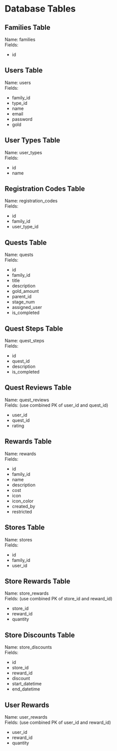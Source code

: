 # Database Tables

## Families Table

Name: families <br />
Fields:

- id

## Users Table

Name: users <br />
Fields:

- family_id
- type_id
- name
- email
- password
- gold

## User Types Table

Name: user_types <br />
Fields:

- id
- name

## Registration Codes Table

Name: registration_codes <br />
Fields:

- id
- family_id
- user_type_id

## Quests Table

Name: quests <br />
Fields:

- id
- family_id
- title
- description
- gold_amount
- parent_id
- stage_num
- assigned_user
- is_completed

## Quest Steps Table

Name: quest_steps <br />
Fields:

- id
- quest_id
- description
- is_completed

## Quest Reviews Table

Name: quest_reviews <br />
Fields: (use combined PK of user_id and quest_id)

- user_id
- quest_id
- rating

## Rewards Table

Name: rewards <br />
Fields:

- id
- family_id
- name
- description
- cost
- icon
- icon_color
- created_by
- restricted

## Stores Table

Name: stores <br />
Fields:

- id
- family_id
- user_id

## Store Rewards Table

Name: store_rewards <br />
Fields: (use combined PK of store_id and reward_id)

- store_id
- reward_id
- quantity

## Store Discounts Table

Name: store_discounts <br />
Fields:

- id
- store_id
- reward_id
- discount
- start_datetime
- end_datetime

## User Rewards

Name: user_rewards <br />
Fields: (use combined PK of user_id and reward_id)

- user_id
- reward_id
- quantity
